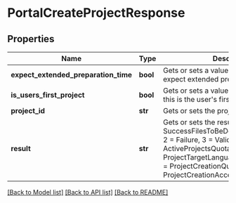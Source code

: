 # PortalCreateProjectResponse

## Properties
Name | Type | Description | Notes
------------ | ------------- | ------------- | -------------
**expect_extended_preparation_time** | **bool** | Gets or sets a value indicating whether to expect extended preparation time. | [optional] 
**is_users_first_project** | **bool** | Gets or sets a value indicating whether this is the user&#39;s first project. | [optional] 
**project_id** | **str** | Gets or sets the project identifier. | [optional] 
**result** | **str** | Gets or sets the result.0 &#x3D; Success, 1 &#x3D; SuccessFilesToBeDownloadedSeparately, 2 &#x3D; Failure, 3 &#x3D; ValidationFailed, 4 &#x3D; ActiveProjectsQuotaReached, 5 &#x3D; ProjectTargetLanguagesQuotaReached, 6 &#x3D; ProjectCreationQuotaReached, 7 &#x3D; ProjectCreationAccepted | [optional] 

[[Back to Model list]](../README.md#documentation-for-models) [[Back to API list]](../README.md#documentation-for-api-endpoints) [[Back to README]](../README.md)


